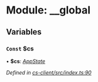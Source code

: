 # Module: __global

## Variables

### `Const` $cs

• **$cs**: *[AppState](../classes/_cs_client_src_services_app_state_.appstate.md)*

*Defined in [cs-client/src/index.ts:90](https://github.com/TNOCS/csnext/blob/dad76c19/packages/cs-client/src/index.ts#L90)*
